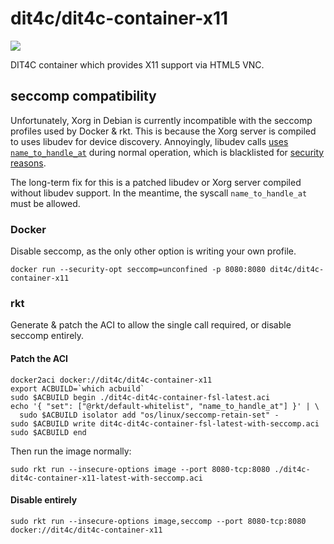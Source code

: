 # dit4c/dit4c-container-x11

[![](https://images.microbadger.com/badges/image/dit4c/dit4c-container-x11:debian.svg)](https://microbadger.com/images/dit4c/dit4c-container-x11:debian)

DIT4C container which provides X11 support via HTML5 VNC.

## seccomp compatibility

Unfortunately, Xorg in Debian is currently incompatible with the seccomp profiles used by Docker & rkt. This is because the Xorg server is compiled to uses libudev for device discovery. Annoyingly, libudev calls [uses `name_to_handle_at`](https://github.com/systemd/systemd/blob/master/src/libudev/libudev-monitor.c#L121) during normal operation, which is blacklisted for [security reasons](https://bugs.launchpad.net/ubuntu/+source/ubuntu-core-security/+bug/1448873/comments/1).

The long-term fix for this is a patched libudev or Xorg server compiled without libudev support. In the meantime, the syscall `name_to_handle_at` must be allowed.

### Docker

Disable seccomp, as the only other option is writing your own profile.

```
docker run --security-opt seccomp=unconfined -p 8080:8080 dit4c/dit4c-container-x11
```

### rkt

Generate & patch the ACI to allow the single call required, or disable seccomp entirely.

#### Patch the ACI

```
docker2aci docker://dit4c/dit4c-container-x11
export ACBUILD=`which acbuild`
sudo $ACBUILD begin ./dit4c-dit4c-container-fsl-latest.aci
echo '{ "set": ["@rkt/default-whitelist", "name_to_handle_at"] }' | \
  sudo $ACBUILD isolator add "os/linux/seccomp-retain-set" -
sudo $ACBUILD write dit4c-dit4c-container-fsl-latest-with-seccomp.aci
sudo $ACBUILD end
```

Then run the image normally:

```
sudo rkt run --insecure-options image --port 8080-tcp:8080 ./dit4c-dit4c-container-x11-latest-with-seccomp.aci
```

#### Disable entirely

```
sudo rkt run --insecure-options image,seccomp --port 8080-tcp:8080 docker://dit4c/dit4c-container-x11
```
